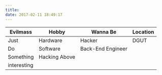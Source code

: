 ```yaml
---
title:
date: 2017-02-11 18:49:17
---
```


| Evilmass    | Hobby         | Wanna Be          | Location |
|-------------|---------------|-------------------|----------|
| Just        | Hardware      | Hacker            | DGUT     |
| Do          | Software      | Back-End Engineer |          |
| Something   | Hacking Above |                   |          |
| interesting |               |                   |          |